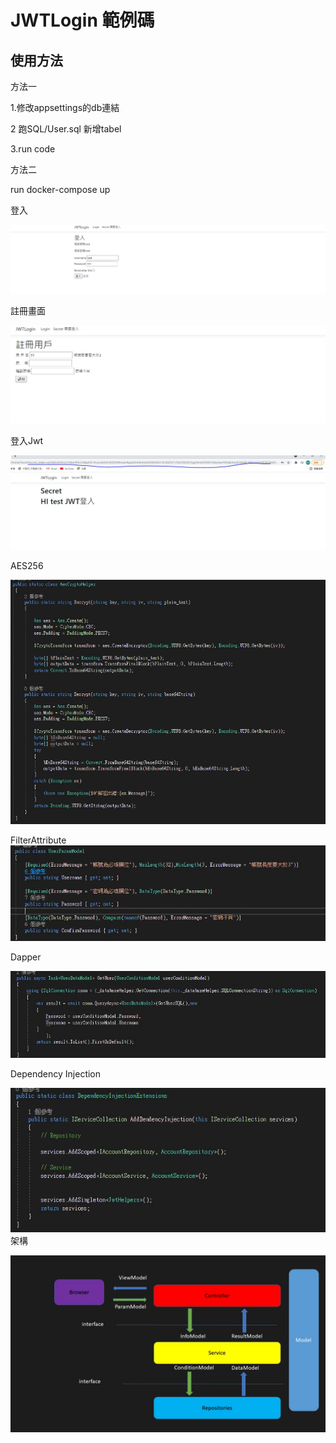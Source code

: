 # JWTLogin 範例碼

## 使用方法

方法一

1.修改appsettings的db連結

2 跑SQL/User.sql 新增tabel

3.run code

方法二

run docker-compose up

登入

![image](./image/1.jpg)

註冊畫面

![image](./image/2.jpg)

登入Jwt

![image](./image/jwt.jpg)

AES256

![image](./image/aes.jpg)

FilterAttribute
![image](./image/FilterAttribute.jpg)

Dapper

![image](./image/dapper.jpg)

Dependency Injection

![image](./image/di.jpg)
架構

![image](./image/pattern.jpg)
